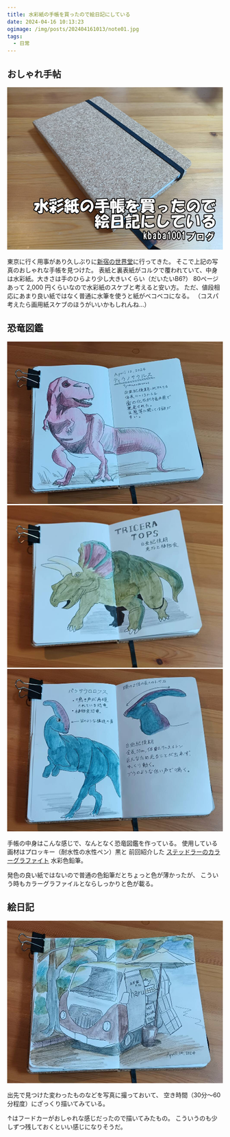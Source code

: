 ```yaml
---
title: 水彩紙の手帳を買ったので絵日記にしている
date: 2024-04-16 10:13:23
ogimage: /img/posts/202404161013/note01.jpg
tags:
  - 日常
---
```


## おしゃれ手帖

![手帳](/img/posts/202404161013/note01.jpg)

東京に行く用事があり久しぶりに[新宿の世界堂](https://www.sekaido.co.jp/store/77/)に行ってきた。
そこで上記の写真のおしゃれな手帳を見つけた。
表紙と裏表紙がコルクで覆われていて、中身は水彩紙。大きさは手のひらより少し大きいくらい（だいたいB6?）
80ページあって 2,000 円くらいなので水彩紙のスケブと考えると安い方。
ただ、値段相応にあまり良い紙ではなく普通に水筆を使うと紙がベコベコになる。
（コスパ考えたら画用紙スケブのほうがいいかもしれんね…）

## 恐竜図鑑

![恐竜1](/img/posts/202404161013/note02.jpg)
![恐竜2](/img/posts/202404161013/note03.jpg)
![恐竜3](/img/posts/202404161013/note04.jpg)

手帳の中身はこんな感じで、なんとなく恐竜図鑑を作っている。
使用している画材はプロッキー（耐水性の水性ペン）黒と 前回紹介した
[ステッドラーのカラーグラファイト](/posts/202404080813_staedtler_color_graphite_is_so_good/)
水彩色鉛筆。

発色の良い紙ではないので普通の色鉛筆だとちょっと色が薄かったが、
こういう時もカラーグラファイルとならしっかりと色が載る。

## 絵日記

![絵日記](/img/posts/202404161013/note05.jpg)

出先で見つけた変わったものなどを写真に撮っておいて、
空き時間（30分～60分程度）にざっくり描いてみている。

↑はフードカーがおしゃれな感じだったので描いてみたもの。
こういうのも少しずつ残しておくといい感じになりそうだ。
